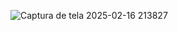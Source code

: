 ![Captura de tela 2025-02-16 213827](https://github.com/user-attachments/assets/4be35da8-b467-455c-ab3e-7eeb7b25c0e0)
